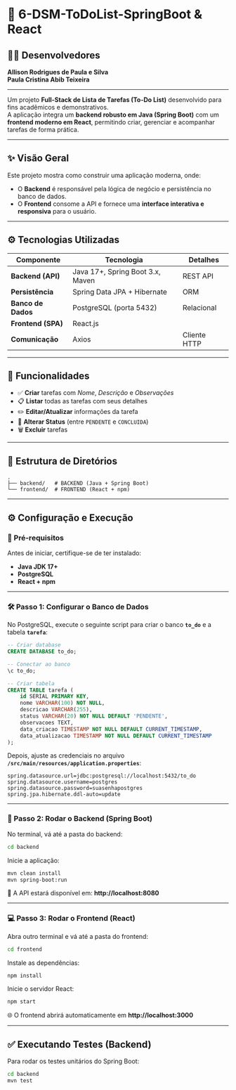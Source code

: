 # 🚀 6-DSM-ToDoList-SpringBoot & React

## 👨‍💻 Desenvolvedores

**Allison Rodrigues de Paula e Silva**  
**Paula Cristina Abib Teixeira**

---

Um projeto **Full-Stack de Lista de Tarefas (To-Do List)** desenvolvido para fins acadêmicos e demonstrativos.  
A aplicação integra um **backend robusto em Java (Spring Boot)** com um **frontend moderno em React**, permitindo criar, gerenciar e acompanhar tarefas de forma prática.  

---

## ✨ Visão Geral

Este projeto mostra como construir uma aplicação moderna, onde:  
- O **Backend** é responsável pela lógica de negócio e persistência no banco de dados.  
- O **Frontend** consome a API e fornece uma **interface interativa e responsiva** para o usuário.  

---

## ⚙️ Tecnologias Utilizadas

| Componente | Tecnologia | Detalhes |
|------------|------------|-----------|
| **Backend (API)** | Java 17+, Spring Boot 3.x, Maven | REST API |
| **Persistência** | Spring Data JPA + Hibernate | ORM |
| **Banco de Dados** | PostgreSQL (porta 5432) | Relacional |
| **Frontend (SPA)** | React.js |
| **Comunicação** | Axios | Cliente HTTP |

---

## 🎯 Funcionalidades

- ✅ **Criar** tarefas com *Nome*, *Descrição* e *Observações*  
- 📋 **Listar** todas as tarefas com seus detalhes  
- ✏️ **Editar/Atualizar** informações da tarefa  
- 🔄 **Alterar Status** (entre `PENDENTE` e `CONCLUIDA`)  
- 🗑️ **Excluir** tarefas  

---

## 📂 Estrutura de Diretórios

```
.
├── backend/   # BACKEND (Java + Spring Boot)
└── frontend/  # FRONTEND (React + npm)     
```

---

## ⚙️ Configuração e Execução

### 🔑 Pré-requisitos

Antes de iniciar, certifique-se de ter instalado:  
- **Java JDK 17+**  
- **PostgreSQL**
- **React + npm**  

---

### 🛠️ Passo 1: Configurar o Banco de Dados

No PostgreSQL, execute o seguinte script para criar o banco **`to_do`** e a tabela **`tarefa`**:  

```sql
-- Criar database
CREATE DATABASE to_do;

-- Conectar ao banco
\c to_do;

-- Criar tabela
CREATE TABLE tarefa (
    id SERIAL PRIMARY KEY,
    nome VARCHAR(100) NOT NULL,
    descricao VARCHAR(255),
    status VARCHAR(20) NOT NULL DEFAULT 'PENDENTE',
    observacoes TEXT,
    data_criacao TIMESTAMP NOT NULL DEFAULT CURRENT_TIMESTAMP,
    data_atualizacao TIMESTAMP NOT NULL DEFAULT CURRENT_TIMESTAMP
);
```

Depois, ajuste as credenciais no arquivo  
**`/src/main/resources/application.properties`**:  

```properties
spring.datasource.url=jdbc:postgresql://localhost:5432/to_do
spring.datasource.username=postgres
spring.datasource.password=suasenhapostgres
spring.jpa.hibernate.ddl-auto=update
```

---

### 🚀 Passo 2: Rodar o Backend (Spring Boot)

No terminal, vá até a pasta do backend:  
```bash
cd backend
```

Inicie a aplicação:  
```bash
mvn clean install 
mvn spring-boot:run 
```

📡 A API estará disponível em: **http://localhost:8080**

---

### 💻 Passo 3: Rodar o Frontend (React)

Abra outro terminal e vá até a pasta do frontend:  
```bash
cd frontend
```

Instale as dependências:  
```bash
npm install
```

Inicie o servidor React:  
```bash
npm start
```

🌐 O frontend abrirá automaticamente em **http://localhost:3000**

---

## ✅ Executando Testes (Backend)

Para rodar os testes unitários do Spring Boot:  
```bash
cd backend
mvn test
```

